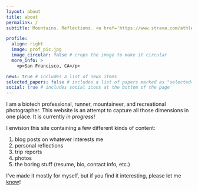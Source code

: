 ```yaml
---
layout: about
title: about
permalink: /
subtitle: Mountains. Reflections. <a href='https://www.strava.com/athletes/nathan7402'>Running.</a> Etc.

profile:
  align: right
  image: prof_pic.jpg
  image_circular: false # crops the image to make it circular
  more_info: >
    <p>San Francisco, CA</p>

news: true # includes a list of news items
selected_papers: false # includes a list of papers marked as "selected={true}"
social: true # includes social icons at the bottom of the page
---
```


I am a biotech professional, runner, mountaineer, and recreational photographer. This website is an attempt to capture all those dimensions in one place. It is currently *in progress*!

I envision this site containing a few different kinds of content:

1. blog posts on whatever interests me
2. personal reflections
3. trip reports
4. photos
5. the boring stuff (resume, bio, contact info, etc.)

I've made it mostly for myself, but if you find it interesting, please let me [know](nathan7402@gmail.com)!
